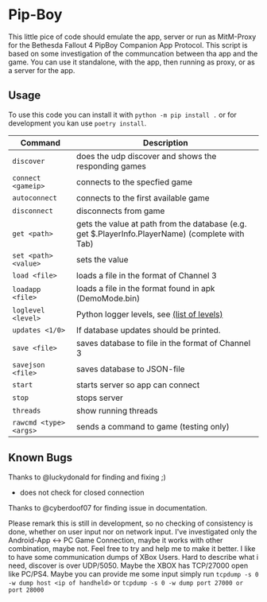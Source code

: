 # Pip-Boy

This little pice of code should emulate the app, server or run as MitM-Proxy for the Bethesda Fallout 4 PipBoy Companion App Protocol.
This script is based on some investigation of the communcation between tha app and the game.
You can use it standalone, with the app, then running as proxy, or as a server for the app.

## Usage

To use this code you can install it with `python -m pip install .` or
for development you kan use `poetry install`.

| Command | Description |
|---|---|
| `discover` | does the udp discover and shows the responding games |
| `connect <gameip>` | connects to the specfied game |
| `autoconnect` | connects to the first available game |
| `disconnect` | disconnects from game |
| `get <path>` | gets the value at path from the database (e.g. get $.PlayerInfo.PlayerName) (complete with Tab)  |
| `set <path> <value>` | sets the value  |
| `load <file>` | loads a file in the format of Channel 3  |
| `loadapp <file>` | loads a file in the format found in apk (DemoMode.bin)  |
| `loglevel <level>` | Python logger levels, see [(list of levels)](https://docs.python.org/2/library/logging.html#logging-levels) |
| `updates <1/0>` | If database updates should be printed. |
| `save <file>` | saves database to file in the format of Channel 3  |
| `savejson <file>` | saves database to JSON-file |
| `start` | starts server so app can connect |
| `stop` | stops server |
| `threads` | show running threads |
| `rawcmd <type> <args>` | sends a command to game (testing only) |

## Known Bugs

Thanks to @luckydonald for finding and fixing ;)

* does not check for closed connection

Thanks to @cyberdoof07 for finding issue in documentation.

Please remark this is still in development, so no checking of consistency is done, whether on user input nor on network input.
I've investigated only the Android-App <-> PC Game Connection, maybe it works with other combination, maybe not.
Feel free to try and help me to make it better.
I like to have some communication dumps of XBox Users. Hard to describe what i need, discover is over UDP/5050.
Maybe the XBOX has TCP/27000 open like PC/PS4.
Maybe you can provide me some input simply run `tcpdump -s 0 -w dump host <ip of handheld>` or `tcpdump -s 0 -w dump port 27000 or port 28000`
